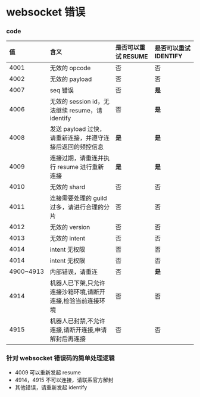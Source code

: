 # websocket 错误

### code
| 值              | 含义                                   | 是否可以重试 RESUME | 是否可以重试 IDENTIFY |
| :-------------- | :------------------------------------- | :--- | :--- |
| 4001 | 无效的 opcode | 否 | 否 |
| 4002 | 无效的 payload | 否 | 否 |
| 4007 | seq 错误 | 否 | **是** |
| 4006 | 无效的 session id，无法继续 resume，请 identify | 否 | **是** |
| 4008 | 发送 payload 过快，请重新连接，并遵守连接后返回的频控信息 | **是** | **是** |
| 4009 | 连接过期，请重连并执行 resume 进行重新连接 | **是** | **是** |
| 4010 | 无效的 shard | 否 | 否 |
| 4011 | 连接需要处理的 guild 过多，请进行合理的分片 | 否 | 否 |
| 4012 | 无效的 version | 否 | 否 |
| 4013 | 无效的 intent | 否 | 否 |
| 4014 | intent 无权限 | 否 | 否 |
| 4014 | intent 无权限 | 否 | 否 |
| 4900~4913| 内部错误，请重连 | 否 | **是** |
| 4914| 机器人已下架,只允许连接沙箱环境,请断开连接,检验当前连接环境 | 否 | 否 |
| 4915| 机器人已封禁,不允许连接,请断开连接,申请解封后再连接 | 否 | 否 |

### 针对 websocket 错误码的简单处理逻辑

- 4009 可以重新发起 resume
- 4914，4915 不可以连接，请联系官方解封
- 其他错误，请重新发起 identify
